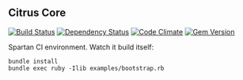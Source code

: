 ## Citrus Core

[![Build Status](https://secure.travis-ci.org/pawelpacana/citrus-core.png)](http://travis-ci.org/pawelpacana/citrus-core) [![Dependency Status](https://gemnasium.com/pawelpacana/citrus-core.png)](https://gemnasium.com/pawelpacana/citrus-core) [![Code Climate](https://codeclimate.com/github/pawelpacana/citrus-core.png)](https://codeclimate.com/github/drugpl/bbq) [![Gem Version](https://badge.fury.io/rb/citrus-core.png)](http://badge.fury.io/rb/citrus-core)

Spartan CI environment. Watch it build itself:

    bundle install
    bundle exec ruby -Ilib examples/bootstrap.rb



